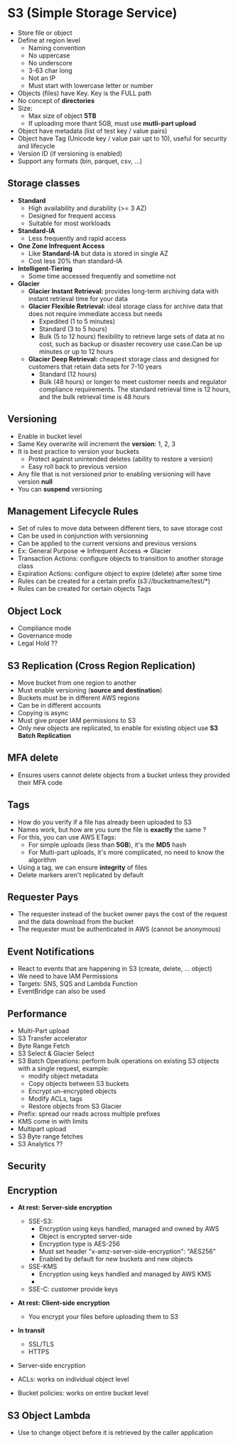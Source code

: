 # S3 (Simple Storage Service)

- Store file or object 
- Define at region level 
  - Naming convention
  - No uppercase 
  - No underscore 
  - 3-63 char long 
  - Not an IP 
  - Must start with lowercase letter or number
- Objects (files) have Key. Key is the FULL path
- No concept of **directories**
- Size:
  - Max size of object **5TB**
  - If uploading more thant 5GB, must use **mutli-part upload**
- Object have metadata (list of test key / value pairs)
- Object have Tag (Unicode key / value pair upt to 10), useful for security and lifecycle
- Version ID (if versioning is enabled)
- Support any formats (bin, parquet, csv, ...)

## Storage classes

- **Standard**
  - High availability and durability (>= 3 AZ)
  - Designed for frequent access
  - Suitable for most workloads
- **Standard-IA**
  - Less frequently and rapid access  
- **One Zone Infrequent Access** 
  - Like **Standard-IA** but data is stored in single AZ 
  - Cost less 20% than standard-IA 
- **Intelligent-Tiering**  
  - Some time accessed frequently and sometime not
- **Glacier**
  - **Glacier Instant Retrieval:** provides long-term archiving data with instant retrieval time for your data
  - **Glacier Flexible Retrieval:** ideal storage class for archive data that does not require immediate access but needs
    - Expedited (1 to 5 minutes) 
    - Standard (3 to 5 hours) 
    - Bulk (5 to 12 hours) 
  flexibility to retrieve large sets of data at no cost, such as backup or disaster recovery use case.Can be up minutes
  or up to 12 hours 
  - **Glacier Deep Retrieval:** cheapest storage class and designed for customers that retain data sets for 7-10 years
    - Standard (12 hours)
    - Bulk (48 hours) 
  or longer to meet customer needs and regulator compliance requirements. The standard retrieval time is 12 hours, and
  the bulk retrieval time is 48 hours


## Versioning

- Enable in bucket level 
- Same Key overwrite will increment the **version**: 1, 2, 3
- It is best practice to version your buckets 
  - Protect against unintended deletes (ability to restore a version)
  - Easy roll back to previous version
- Any file that is not versioned prior to enabling versioning will have version **null**
- You can **suspend** versioning

## Management Lifecycle Rules

- Set of rules to move data between different tiers, to save storage cost
- Can be used in conjunction with versionning 
- Can be applied to the current versions and previous versions
- Ex: General Purpose => Infrequent Access => Glacier
- Transaction Actions: configure objects to transition to another storage class
- Expiration Actions: configure object to expire (delete) after some time 
- Rules can be created for a certain prefix (s3://bucketname/test/*)
- Rules can be created for certain objects Tags

## Object Lock

- Compliance mode 
- Governance mode 
- Legal Hold ?? 

## S3 Replication (Cross Region Replication)

- Move bucket from one region to another
- Must enable versioning (**source and destination**)
- Buckets must be in different AWS regions
- Can be in different accounts
- Copying is async
- Must give proper IAM permissions to S3
- Only new objects are replicated, to enable for existing object use **S3 Batch Replication**

## MFA delete

- Ensures users cannot delete objects from a bucket unless they provided their MFA code

## Tags

- How do you verify if a file has already been uploaded to S3
- Names work, but how are you sure the file is **exactly** the same ?
- For this, you can use AWS ETags:
  - For simple uploads (less than **5GB**), it's the **MD5** hash
  - For Multi-part uploads, it's more complicated, no need to know the algorithm
- Using a tag, we can ensure **integrity** of files
- Delete markers aren't replicated by default

## Requester Pays

- The requester instead of the bucket owner pays the cost of the request and the data download from the bucket
- The requester must be authenticated in AWS (cannot be anonymous)

## Event Notifications

- React to events that are happening in S3 (create, delete, ... object)
- We need to have IAM Permissions
- Targets: SNS, SQS and Lambda Function
- EventBridge can also be used

## Performance

- Multi-Part upload
- S3 Transfer accelerator
- Byte Range Fetch
- S3 Select & Glacier Select
- S3 Batch Operations: perform bulk operations on existing S3 objects with a single request, example:
  - modify object metadata
  - Copy objects between S3 buckets
  - Encrypt un-encrypted objects
  - Modify ACLs, tags
  - Restore objects from S3 Glacier
- Prefix: spread our reads across multiple prefixes
- KMS come in with limits
- Multipart upload
- S3 Byte range fetches
- S3 Analytics ??

## Security

## Encryption

- **At rest: Server-side encryption**
  - SSE-S3: 
    - Encryption using keys handled, managed and owned by AWS
    - Object is encrypted server-side
    - Encryption type is AES-256
    - Must set header "x-amz-server-side-encryption": "AES256"
    - Enabled by default for new buckets and new objects 
  - SSE-KMS
    - Encryption using keys handled and managed by AWS KMS
    - 
  - SSE-C: customer provide keys 
- **At rest: Client-side encryption**
  - You encrypt your files before uploading them to S3  

- **In transit** 
  - SSL/TLS 
  - HTTPS 

- Server-side encryption 
- ACLs: works on individual object level
- Bucket policies: works on entire bucket level

## S3 Object Lambda

- Use to change object before it is retrieved by the caller application
